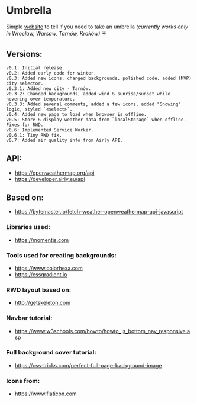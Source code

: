 # Umbrella
 
 Simple [website](https://vardecab.github.io/umbrella/umbrella.html) to tell if you need to take an umbrella _(currently works only in Wrocław, Warsaw, Tarnów, Kraków)_ ☔

## Versions:

    v0.1: Initial release.
    v0.2: Added early code for winter.
    v0.3: Added new icons, changed backgrounds, polished code, added (MVP) city selector.
    v0.3.1: Added new city - Tarnów.
    v0.3.2: Changed backgrounds, added wind & sunrise/sunset while hovering over temperature.
    v0.3.3: Added several comments, added a few icons, added "Snowing" logic, styled `<select>`. 
    v0.4: Added new page to load when browser is offline.
    v0.5: Store & display weather data from `localStorage` when offline. Fixes for RWD.
    v0.6: Implemented Service Worker.  
    v0.6.1: Tiny RWD fix.
    v0.7: Added air quality info from Airly API.

## API: 
- https://openweathermap.org/api
- https://developer.airly.eu/api

## Based on:
- https://bytemaster.io/fetch-weather-openweathermap-api-javascript

### Libraries used:
- https://momentjs.com

### Tools used for creating backgrounds: 
- https://www.colorhexa.com
- https://cssgradient.io

### RWD layout based on: 
- http://getskeleton.com

### Navbar tutorial: 
- https://www.w3schools.com/howto/howto_js_bottom_nav_responsive.asp

### Full background cover tutorial:
- https://css-tricks.com/perfect-full-page-background-image

### Icons from:
- https://www.flaticon.com

